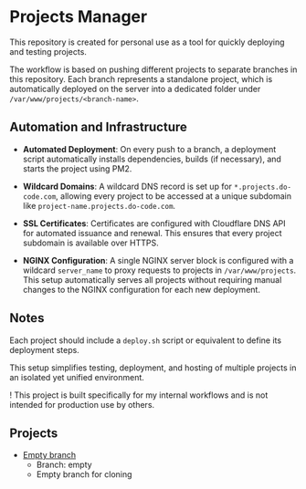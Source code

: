 # Projects Manager

This repository is created for personal use as a tool for quickly deploying and testing projects.

The workflow is based on pushing different projects to separate branches in this repository. Each branch represents a standalone project, which is automatically deployed on the server into a dedicated folder under `/var/www/projects/<branch-name>`.

## Automation and Infrastructure

- **Automated Deployment**: On every push to a branch, a deployment script automatically installs dependencies, builds (if necessary), and starts the project using PM2.

- **Wildcard Domains**: A wildcard DNS record is set up for `*.projects.do-code.com`, allowing every project to be accessed at a unique subdomain like `project-name.projects.do-code.com`.

- **SSL Certificates**: Certificates are configured with Cloudflare DNS API for automated issuance and renewal. This ensures that every project subdomain is available over HTTPS.

- **NGINX Configuration**: A single NGINX server block is configured with a wildcard `server_name` to proxy requests to projects in `/var/www/projects`. This setup automatically serves all projects without requiring manual changes to the NGINX configuration for each new deployment.

## Notes

Each project should include a `deploy.sh` script or equivalent to define its deployment steps.

This setup simplifies testing, deployment, and hosting of multiple projects in an isolated yet unified environment.

! This project is built specifically for my internal workflows and is not intended for production use by others.

## Projects
- [Empty branch](https://empty.projects.do-code.com)
  - Branch: empty
  - Empty branch for cloning